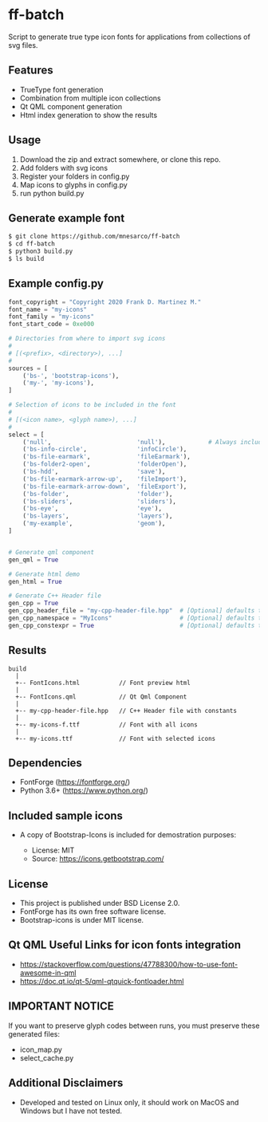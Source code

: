 # ff-batch

Script to generate true type icon fonts for applications from collections of svg files.

## Features

 * TrueType font generation
 * Combination from multiple icon collections
 * Qt QML component generation
 * Html index generation to show the results

## Usage

1. Download the zip and extract somewhere, or clone this repo.
2. Add folders with svg icons
3. Register your folders in config.py
4. Map icons to glyphs in config.py
5. run python build.py

## Generate example font

```bash
$ git clone https://github.com/mnesarco/ff-batch
$ cd ff-batch
$ python3 build.py
$ ls build
```

## Example config.py

```python
font_copyright = "Copyright 2020 Frank D. Martinez M."
font_name = "my-icons"
font_family = "my-icons"
font_start_code = 0xe000

# Directories from where to import svg icons
#
# [(<prefix>, <directory>), ...]
#
sources = [
    ('bs-', 'bootstrap-icons'),
    ('my-', 'my-icons'),
]

# Selection of icons to be included in the font
#
# [(<icon name>, <glyph name>), ...]
#
select = [
    ('null',                        'null'),            # Always include a default glyph (null)
    ('bs-info-circle',              'infoCircle'),
    ('bs-file-earmark',             'fileEarmark'),
    ('bs-folder2-open',             'folderOpen'),
    ('bs-hdd',                      'save'),
    ('bs-file-earmark-arrow-up',    'fileImport'),
    ('bs-file-earmark-arrow-down',  'fileExport'),
    ('bs-folder',                   'folder'),
    ('bs-sliders',                  'sliders'),
    ('bs-eye',                      'eye'),
    ('bs-layers',                   'layers'),
    ('my-example',                  'geom'),
]


# Generate qml component
gen_qml = True

# Generate html demo
gen_html = True

# Generate C++ Header file
gen_cpp = True
gen_cpp_header_file = "my-cpp-header-file.hpp"  # [Optional] defaults to {font_name}.h
gen_cpp_namespace = "MyIcons"                   # [Optional] defaults to Icon 
gen_cpp_constexpr = True                        # [Optional] defaults to False

```

## Results

```
build 
  |
  +-- FontIcons.html           // Font preview html
  |
  +-- FontIcons.qml            // Qt Qml Component
  |
  +-- my-cpp-header-file.hpp   // C++ Header file with constants
  |
  +-- my-icons-f.ttf           // Font with all icons
  |
  +-- my-icons.ttf             // Font with selected icons

```

## Dependencies

* FontForge (https://fontforge.org/)
* Python 3.6+ (https://www.python.org/)

## Included sample icons

* A copy of Bootstrap-Icons is included for demostration purposes:

  * License: MIT
  * Source: https://icons.getbootstrap.com/

## License

* This project is published under BSD License 2.0.
* FontForge has its own free software license.
* Bootstrap-icons is under MIT license.

## Qt QML Useful Links for icon fonts integration

 * https://stackoverflow.com/questions/47788300/how-to-use-font-awesome-in-qml
 * https://doc.qt.io/qt-5/qml-qtquick-fontloader.html

## IMPORTANT NOTICE

If you want to preserve glyph codes between runs, you must preserve these generated files:

 * icon_map.py
 * select_cache.py

## Additional Disclaimers

* Developed and tested on Linux only, it should work on MacOS and Windows but I have not tested.

